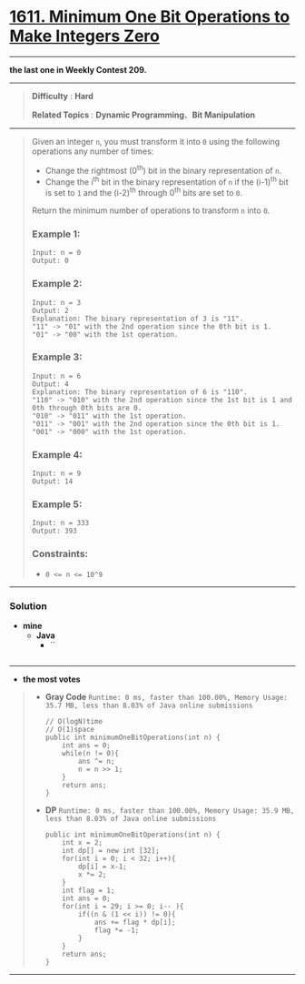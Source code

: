 # [1611. Minimum One Bit Operations to Make Integers Zero](https://leetcode.com/problems/minimum-one-bit-operations-to-make-integers-zero/)

---

**the last one in Weekly Contest 209.**

---

> **Difficulty** : **Hard**
>
> **Related Topics** : **Dynamic Programming**、**Bit Manipulation**

---

> Given an integer `n`, you must transform it into `0` using the following operations any number of times:
> * Change the rightmost (0<sup>th</sup>) bit in the binary representation of `n`.
> * Change the i<sup>th</sup> bit in the binary representation of `n` if the (i-1)<sup>th</sup> bit is set to `1` and the (i-2)<sup>th</sup> through 0<sup>th</sup> bits are set to `0`.
>
> Return the minimum number of operations to transform `n` into `0`.
>
>
>
> ### Example 1:
> ```
> Input: n = 0
> Output: 0
> ```
>
> ### Example 2:
> ```
> Input: n = 3
> Output: 2
> Explanation: The binary representation of 3 is "11".
> "11" -> "01" with the 2nd operation since the 0th bit is 1.
> "01" -> "00" with the 1st operation.
> ```
>
> ### Example 3:
> ```
> Input: n = 6
> Output: 4
> Explanation: The binary representation of 6 is "110".
> "110" -> "010" with the 2nd operation since the 1st bit is 1 and 0th through 0th bits are 0.
> "010" -> "011" with the 1st operation.
> "011" -> "001" with the 2nd operation since the 0th bit is 1.
> "001" -> "000" with the 1st operation.
> ```
>
> ### Example 4:
> ```
> Input: n = 9
> Output: 14
> ```
>
> ### Example 5:
> ```
> Input: n = 333
> Output: 393
> ```
>
> ### Constraints:
> * `0 <= n <= 10^9`

---


### Solution
* **mine**
  * **Java**
    * ``
      ```
      ```

---


* **the most votes**
>  * **Gray Code** `Runtime: 0 ms, faster than 100.00%, Memory Usage: 35.7 MB, less than 8.03% of Java online submissions`
>    ```
>    // O(logN)time
>    // O(1)space
>    public int minimumOneBitOperations(int n) {
>        int ans = 0;
>        while(n != 0){
>            ans ^= n;
>            n = n >> 1;
>        }
>        return ans;
>    }
>    ```
>
>  * **DP** `Runtime: 0 ms, faster than 100.00%, Memory Usage: 35.9 MB, less than 8.03% of Java online submissions`
>    ```
>    public int minimumOneBitOperations(int n) {
>        int x = 2;
>        int dp[] = new int [32];
>        for(int i = 0; i < 32; i++){
>            dp[i] = x-1;
>            x *= 2;
>        }
>        int flag = 1;
>        int ans = 0;
>        for(int i = 29; i >= 0; i-- ){
>            if((n & (1 << i)) != 0){
>                ans += flag * dp[i];
>                flag *= -1;
>            }
>        }
>        return ans;
>    }
>    ```

---



